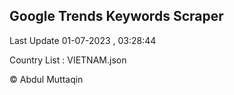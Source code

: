 

## Google Trends Keywords Scraper 
 
Last Update 01-07-2023 , 03:28:44

Country List :
VIETNAM.json



© Abdul Muttaqin 
